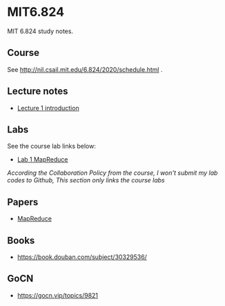 # MIT6.824

MIT 6.824 study notes.

## Course

See http://nil.csail.mit.edu/6.824/2020/schedule.html .

## Lecture notes

- [Lecture 1 introduction](lectures/lecture-1-introduction/notes.md)

## Labs

See the course lab links below:

- [Lab 1 MapReduce](lecture-1/lectures/lecture-1-introduction)

*According the Collaboration Policy from the course, I won't submit my lab codes to Github, This section only links the course labs*

## Papers

- [MapReduce](http://nil.csail.mit.edu/6.824/2020/papers/mapreduce.pdf)

## Books

- https://book.douban.com/subject/30329536/

## GoCN

- https://gocn.vip/topics/9821
